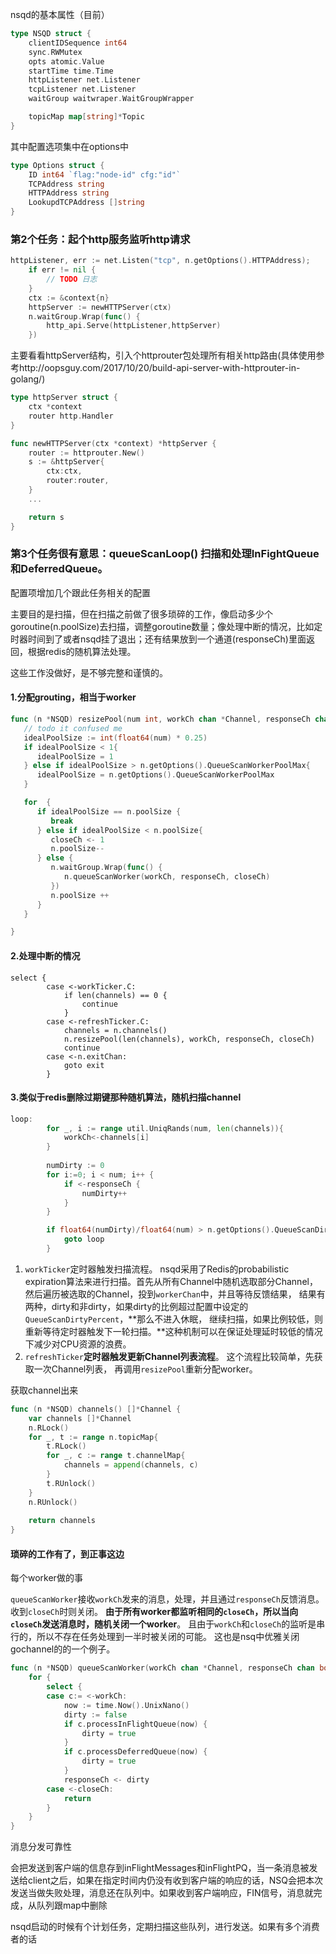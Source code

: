 nsqd的基本属性（目前）

```Go
type NSQD struct {
	clientIDSequence int64
	sync.RWMutex
	opts atomic.Value
	startTime time.Time
	httpListener net.Listener
	tcpListener net.Listener
	waitGroup waitwraper.WaitGroupWrapper

	topicMap map[string]*Topic
}
```

其中配置选项集中在options中

```go
type Options struct {
	ID int64 `flag:"node-id" cfg:"id"`
	TCPAddress string
	HTTPAddress string
	LookupdTCPAddress []string
}
```

### 第2个任务：起个http服务监听http请求

```go
httpListener, err := net.Listen("tcp", n.getOptions().HTTPAddress);
	if err != nil {
		// TODO 日志
	}
	ctx := &context{n}
	httpServer := newHTTPServer(ctx)
	n.waitGroup.Wrap(func() {
		http_api.Serve(httpListener,httpServer)
	})
```

主要看看httpServer结构，引入个httprouter包处理所有相关http路由(具体使用参考http://oopsguy.com/2017/10/20/build-api-server-with-httprouter-in-golang/)

```go
type httpServer struct {
	ctx *context
	router http.Handler
}

func newHTTPServer(ctx *context) *httpServer {
	router := httprouter.New()
	s := &httpServer{
		ctx:ctx,
		router:router,
	}
	...

	return s
}
```



### 第3个任务很有意思：queueScanLoop() 扫描和处理InFightQueue和DeferredQueue。

配置项增加几个跟此任务相关的配置

主要目的是扫描，但在扫描之前做了很多琐碎的工作，像启动多少个goroutine(n.poolSize)去扫描，调整goroutine数量；像处理中断的情况，比如定时器时间到了或者nsqd挂了退出；还有结果放到一个通道(responseCh)里面返回，根据redis的随机算法处理。

这些工作没做好，是不够完整和谨慎的。

#### 1.分配grouting，相当于worker

```go
func (n *NSQD) resizePool(num int, workCh chan *Channel, responseCh chan bool, closeCh chan int)  {
   // todo it confused me
   idealPoolSize := int(float64(num) * 0.25)
   if idealPoolSize < 1{
      idealPoolSize = 1
   } else if idealPoolSize > n.getOptions().QueueScanWorkerPoolMax{
      idealPoolSize = n.getOptions().QueueScanWorkerPoolMax
   }

   for  {
      if idealPoolSize == n.poolSize {
         break
      } else if idealPoolSize < n.poolSize{
         closeCh <- 1
         n.poolSize--
      } else {
         n.waitGroup.Wrap(func() {
            n.queueScanWorker(workCh, responseCh, closeCh)
         })
         n.poolSize ++
      }
   }

}
```



#### 2.处理中断的情况

```
select {
		case <-workTicker.C:
			if len(channels) == 0 {
				continue
			}
		case <-refreshTicker.C:
			channels = n.channels()
			n.resizePool(len(channels), workCh, responseCh, closeCh)
			continue
		case <-n.exitChan:
			goto exit
		}
```



#### 3.类似于redis删除过期键那种随机算法，随机扫描channel

```go
loop:
		for _, i := range util.UniqRands(num, len(channels)){
			workCh<-channels[i]
		}
		
		numDirty := 0
		for i:=0; i < num; i++ {
			if <-responseCh {
				numDirty++
			}
		}

		if float64(numDirty)/float64(num) > n.getOptions().QueueScanDirtyPercent {
			goto loop
		}
```

1. `workTicker`定时器触发扫描流程。 nsqd采用了Redis的probabilistic expiration算法来进行扫描。首先从所有Channel中随机选取部分Channel，然后遍历被选取的Channel，投到`workerChan`中，并且等待反馈结果， 结果有两种，dirty和非dirty，如果dirty的比例超过配置中设定的`QueueScanDirtyPercent`，**那么不进入休眠， 继续扫描，如果比例较低，则重新等待定时器触发下一轮扫描。**这种机制可以在保证处理延时较低的情况下减少对CPU资源的浪费。
2. `refreshTicker`**定时器触发更新Channel列表流程**。 这个流程比较简单，先获取一次Channel列表， 再调用`resizePool`重新分配worker。

 获取channel出来

```Go
func (n *NSQD) channels() []*Channel {
	var channels []*Channel
	n.RLock()
	for _, t := range n.topicMap{
		t.RLock()
		for _, c := range t.channelMap{
			channels = append(channels, c)
		}
		t.RUnlock()
	}
	n.RUnlock()
	
	return channels
}
```

#### 琐碎的工作有了，到正事这边

每个worker做的事

`queueScanWorker`接收`workCh`发来的消息，处理，并且通过`responseCh`反馈消息。收到`closeCh`时则关闭。 **由于所有worker都监听相同的`closeCh`，所以当向`closeCh`发送消息时，随机关闭一个worker**。 且由于`workCh`和`closeCh`的监听是串行的，所以不存在任务处理到一半时被关闭的可能。 这也是nsq中优雅关闭gochannel的的一个例子。

```Go
func (n *NSQD) queueScanWorker(workCh chan *Channel, responseCh chan bool, closeCh chan int)  {
	for {
		select {
		case c:= <-workCh:
			now := time.Now().UnixNano()
			dirty := false
			if c.processInFlightQueue(now) {
				dirty = true
			}
			if c.processDeferredQueue(now) {
				dirty = true
			}
			responseCh <- dirty
		case <-closeCh:
			return
		}
	}
}
```





消息分发可靠性

会把发送到客户端的信息存到inFlightMessages和inFlightPQ，当一条消息被发送给client之后，如果在指定时间内仍没有收到客户端的响应的话，NSQ会把本次发送当做失败处理，消息还在队列中。如果收到客户端响应，FIN信号，消息就完成，从队列跟map中删除



nsqd启动的时候有个计划任务，定期扫描这些队列，进行发送。如果有多个消费者的话